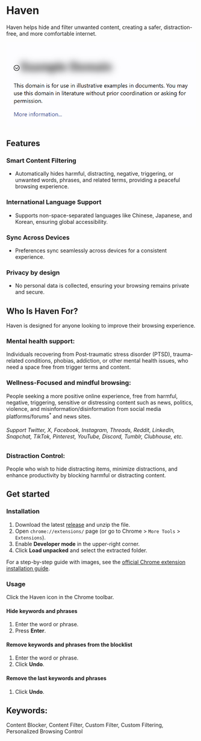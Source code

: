 # Haven

Haven helps hide and filter unwanted content, creating a safer, distraction-free, and more comfortable internet.

![Screenshot](assets/images/screenshot.png)

## Features

### Smart Content Filtering

- Automatically hides harmful, distracting, negative, triggering, or unwanted words, phrases, and related terms, providing a peaceful browsing experience.

### International Language Support

- Supports non-space-separated languages like Chinese, Japanese, and Korean, ensuring global accessibility.

### Sync Across Devices

- Preferences sync seamlessly across devices for a consistent experience.

### Privacy by design

- No personal data is collected, ensuring your browsing remains private and secure.






## Who Is Haven For?

Haven is designed for anyone looking to improve their browsing experience.

### Mental health support: 
Individuals recovering from Post-traumatic stress disorder (PTSD), trauma-related conditions, phobias, addiction, or other mental health issues, who need a space free from trigger terms and content.

### Wellness-Focused and mindful browsing:
People seeking a more positive online experience, free from harmful, negative, triggering, sensitive or distressing content such as news, politics, violence, and misinformation/disinformation from social media platforms/forums<sup>*</sup> and news sites.

###### Support Twitter, X, Facebook, Instagram, Threads, Reddit, LinkedIn, Snapchat, TikTok, Pinterest, YouTube, Discord, Tumblr, Clubhouse, etc.

### Distraction Control: 
People who wish to hide distracting items, minimize distractions, and enhance productivity by blocking harmful or distracting content.



## Get started

### Installation

1. Download the latest [release](https://github.com/arcadia-io/haven/releases/latest) and unzip the file.
2. Open `chrome://extensions/` page (or go to Chrome > `More Tools` > `Extensions`).
3. Enable **Developer mode** in the upper-right corner.
4. Click **Load unpacked** and select the extracted folder.

For a step-by-step guide with images, see the [official Chrome extension installation guide](https://developer.chrome.com/docs/extensions/get-started/tutorial/hello-world#load-unpacked).

### Usage

Click the Haven icon in the Chrome toolbar.

#### Hide keywords and phrases
1. Enter the word or phrase.
2. Press **Enter**.

#### Remove keywords and phrases from the blocklist
1. Enter the word or phrase.
2. Click **Undo**.

#### Remove the **last** keywords and phrases
1. Click **Undo**.


## Keywords: 

Content Blocker, Content Filter, Custom Filter, Custom Filtering, Personalized Browsing Control
